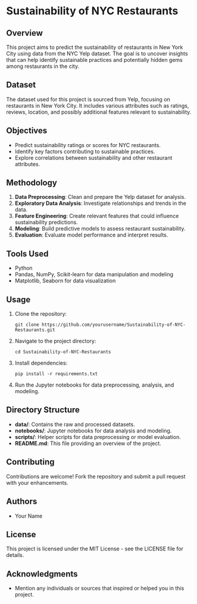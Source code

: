 


# Sustainability of NYC Restaurants

## Overview
This project aims to predict the sustainability of restaurants in New York City using data from the NYC Yelp dataset. The goal is to uncover insights that can help identify sustainable practices and potentially hidden gems among restaurants in the city.

## Dataset
The dataset used for this project is sourced from Yelp, focusing on restaurants in New York City. It includes various attributes such as ratings, reviews, location, and possibly additional features relevant to sustainability.

## Objectives
- Predict sustainability ratings or scores for NYC restaurants.
- Identify key factors contributing to sustainable practices.
- Explore correlations between sustainability and other restaurant attributes.

## Methodology
1. **Data Preprocessing**: Clean and prepare the Yelp dataset for analysis.
2. **Exploratory Data Analysis**: Investigate relationships and trends in the data.
3. **Feature Engineering**: Create relevant features that could influence sustainability predictions.
4. **Modeling**: Build predictive models to assess restaurant sustainability.
5. **Evaluation**: Evaluate model performance and interpret results.

## Tools Used
- Python
- Pandas, NumPy, Scikit-learn for data manipulation and modeling
- Matplotlib, Seaborn for data visualization

## Usage
1. Clone the repository:
   ```
   git clone https://github.com/yourusername/Sustainability-of-NYC-Restaurants.git
   ```
2. Navigate to the project directory:
   ```
   cd Sustainability-of-NYC-Restaurants
   ```
3. Install dependencies:
   ```
   pip install -r requirements.txt
   ```
4. Run the Jupyter notebooks for data preprocessing, analysis, and modeling.

## Directory Structure
- **data/**: Contains the raw and processed datasets.
- **notebooks/**: Jupyter notebooks for data analysis and modeling.
- **scripts/**: Helper scripts for data preprocessing or model evaluation.
- **README.md**: This file providing an overview of the project.

## Contributing
Contributions are welcome! Fork the repository and submit a pull request with your enhancements.

## Authors
- Your Name

## License
This project is licensed under the MIT License - see the LICENSE file for details.

## Acknowledgments
- Mention any individuals or sources that inspired or helped you in this project.

